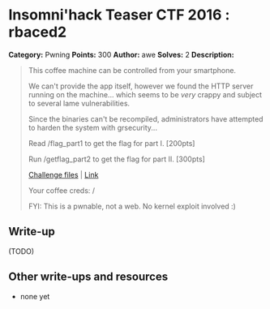 # Insomni'hack Teaser CTF 2016 : rbaced2

**Category:** Pwning
**Points:** 300
**Author:** awe
**Solves:** 2
**Description:**

> This coffee machine can be controlled from your smartphone.
>
> We can't provide the app itself, however we found the HTTP server running on the machine... which seems to be *very* crappy and subject to several lame vulnerabilities.
>
> Since the binaries can't be recompiled, administrators have attempted to harden the system with grsecurity...
>
> Read /flag_part1 to get the flag for part I. [200pts]
>
> Run /getflag_part2 to get the flag for part II. [300pts]
>
> [Challenge files](../rbaced1-200/rbaced-dac53d8b5c438708dfe754be8fafb4e9.tar.bz2) | [Link](http://rbaced.insomnihack.ch:8080/)
> 
> Your coffee creds: <username> / <password>
> 
> 
> FYI: This is a pwnable, not a web. No kernel exploit involved :)


## Write-up

(TODO)

## Other write-ups and resources

* none yet
